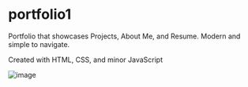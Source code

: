 # portfolio1

Portfolio that showcases Projects, About Me, and Resume. Modern and simple to navigate. 

Created with HTML, CSS, and minor JavaScript

![image](https://user-images.githubusercontent.com/62781023/136431863-8b8e3be3-9faa-4d2a-b73b-16683ef0d28b.png)
